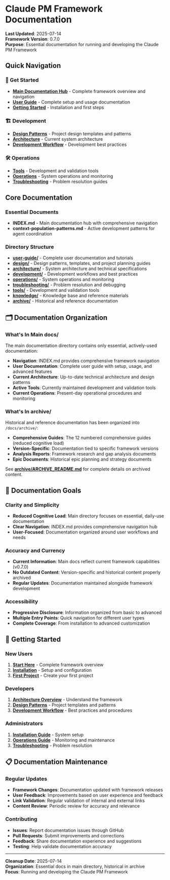 # Claude PM Framework Documentation

**Last Updated**: 2025-07-14  
**Framework Version**: 0.7.0  
**Purpose**: Essential documentation for running and developing the Claude PM Framework

## Quick Navigation

### 🚀 Get Started
- **[Main Documentation Hub](INDEX.md)** - Complete framework overview and navigation
- **[User Guide](user-guide/)** - Complete setup and usage documentation
- **[Getting Started](user-guide/01-getting-started.md)** - Installation and first steps

### 🏗️ Development
- **[Design Patterns](design/)** - Project design templates and patterns
- **[Architecture](architecture/)** - Current system architecture
- **[Development Workflow](development/)** - Development best practices

### 🛠️ Operations
- **[Tools](tools/)** - Development and validation tools
- **[Operations](operations/)** - System operations and monitoring
- **[Troubleshooting](troubleshooting/)** - Problem resolution guides

## Core Documentation

### Essential Documents
- **INDEX.md** - Main documentation hub with comprehensive navigation
- **context-population-patterns.md** - Active development patterns for agent coordination  
### Directory Structure
- **[user-guide/](user-guide/)** - Complete user documentation and tutorials
- **[design/](design/)** - Design patterns, templates, and project planning guides  
- **[architecture/](architecture/)** - System architecture and technical specifications
- **[development/](development/)** - Development workflows and best practices
- **[operations/](operations/)** - System operations and monitoring
- **[troubleshooting/](troubleshooting/)** - Problem resolution and debugging
- **[tools/](tools/)** - Development and validation tools
- **[knowledge/](knowledge/)** - Knowledge base and reference materials
- **[archive/](archive/)** - Historical and reference documentation

## 🗂️ Documentation Organization

### What's In Main docs/
The main documentation directory contains only essential, actively-used documentation:

- **Navigation**: INDEX.md provides comprehensive framework navigation
- **User Documentation**: Complete user guide with setup, usage, and advanced features
- **Current Architecture**: Up-to-date technical architecture and design patterns
- **Active Tools**: Currently maintained development and validation tools
- **Current Operations**: Present-day operational procedures and monitoring

### What's In archive/
Historical and reference documentation has been organized into `/docs/archive/`:

- **Comprehensive Guides**: The 12 numbered comprehensive guides (reduced cognitive load)
- **Version-Specific**: Documentation tied to specific framework versions
- **Analysis Reports**: Framework research and gap analysis documents  
- **Epic Documents**: Historical epic planning and strategy documents

See **[archive/ARCHIVE_README.md](archive/ARCHIVE_README.md)** for complete details on archived content.

## 🎯 Documentation Goals

### Clarity and Simplicity
- **Reduced Cognitive Load**: Main directory focuses on essential, daily-use documentation
- **Clear Navigation**: INDEX.md provides comprehensive navigation hub
- **User-Focused**: Documentation organized around user workflows and needs

### Accuracy and Currency
- **Current Information**: Main docs reflect current framework capabilities (v0.7.0)
- **No Outdated Content**: Version-specific and historical content properly archived
- **Regular Updates**: Documentation maintained alongside framework development

### Accessibility
- **Progressive Disclosure**: Information organized from basic to advanced
- **Multiple Entry Points**: Quick navigation for different user types
- **Complete Coverage**: From installation to advanced customization

## 🚀 Getting Started

### New Users
1. **[Start Here](INDEX.md)** - Complete framework overview
2. **[Installation](user-guide/01-getting-started.md)** - Setup and configuration
3. **[First Project](user-guide/01-getting-started.md#quick-start-example)** - Create your first project

### Developers
1. **[Architecture Overview](user-guide/02-architecture-concepts.md)** - Understand the framework
2. **[Design Patterns](design/)** - Project templates and patterns
3. **[Development Workflow](development/)** - Best practices and procedures

### Administrators
1. **[Installation Guide](user-guide/01-getting-started.md)** - System setup
2. **[Operations Guide](operations/)** - Monitoring and maintenance
3. **[Troubleshooting](troubleshooting/)** - Problem resolution

## 📋 Documentation Maintenance

### Regular Updates
- **Framework Changes**: Documentation updated with framework releases
- **User Feedback**: Improvements based on user experience and feedback
- **Link Validation**: Regular validation of internal and external links
- **Content Review**: Periodic review for accuracy and relevance

### Contributing
- **Issues**: Report documentation issues through GitHub
- **Pull Requests**: Submit improvements and corrections
- **Feedback**: Share documentation experience and suggestions
- **Testing**: Help validate documentation accuracy

---

**Cleanup Date**: 2025-07-14  
**Organization**: Essential docs in main directory, historical in archive  
**Focus**: Running and developing the Claude PM Framework
